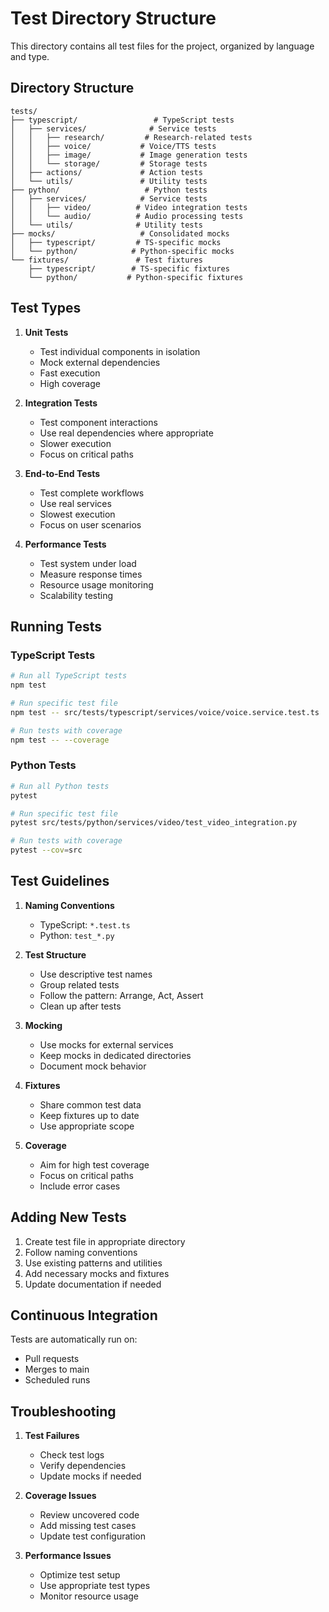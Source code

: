 # Test Directory Structure

This directory contains all test files for the project, organized by language and type.

## Directory Structure

```
tests/
├── typescript/                 # TypeScript tests
│   ├── services/              # Service tests
│   │   ├── research/         # Research-related tests
│   │   ├── voice/           # Voice/TTS tests
│   │   ├── image/           # Image generation tests
│   │   └── storage/         # Storage tests
│   ├── actions/             # Action tests
│   └── utils/               # Utility tests
├── python/                   # Python tests
│   ├── services/            # Service tests
│   │   ├── video/          # Video integration tests
│   │   └── audio/          # Audio processing tests
│   └── utils/              # Utility tests
├── mocks/                   # Consolidated mocks
│   ├── typescript/         # TS-specific mocks
│   └── python/            # Python-specific mocks
└── fixtures/               # Test fixtures
    ├── typescript/        # TS-specific fixtures
    └── python/           # Python-specific fixtures
```

## Test Types

1. **Unit Tests**
   - Test individual components in isolation
   - Mock external dependencies
   - Fast execution
   - High coverage

2. **Integration Tests**
   - Test component interactions
   - Use real dependencies where appropriate
   - Slower execution
   - Focus on critical paths

3. **End-to-End Tests**
   - Test complete workflows
   - Use real services
   - Slowest execution
   - Focus on user scenarios

4. **Performance Tests**
   - Test system under load
   - Measure response times
   - Resource usage monitoring
   - Scalability testing

## Running Tests

### TypeScript Tests
```bash
# Run all TypeScript tests
npm test

# Run specific test file
npm test -- src/tests/typescript/services/voice/voice.service.test.ts

# Run tests with coverage
npm test -- --coverage
```

### Python Tests
```bash
# Run all Python tests
pytest

# Run specific test file
pytest src/tests/python/services/video/test_video_integration.py

# Run tests with coverage
pytest --cov=src
```

## Test Guidelines

1. **Naming Conventions**
   - TypeScript: `*.test.ts`
   - Python: `test_*.py`

2. **Test Structure**
   - Use descriptive test names
   - Group related tests
   - Follow the pattern: Arrange, Act, Assert
   - Clean up after tests

3. **Mocking**
   - Use mocks for external services
   - Keep mocks in dedicated directories
   - Document mock behavior

4. **Fixtures**
   - Share common test data
   - Keep fixtures up to date
   - Use appropriate scope

5. **Coverage**
   - Aim for high test coverage
   - Focus on critical paths
   - Include error cases

## Adding New Tests

1. Create test file in appropriate directory
2. Follow naming conventions
3. Use existing patterns and utilities
4. Add necessary mocks and fixtures
5. Update documentation if needed

## Continuous Integration

Tests are automatically run on:
- Pull requests
- Merges to main
- Scheduled runs

## Troubleshooting

1. **Test Failures**
   - Check test logs
   - Verify dependencies
   - Update mocks if needed

2. **Coverage Issues**
   - Review uncovered code
   - Add missing test cases
   - Update test configuration

3. **Performance Issues**
   - Optimize test setup
   - Use appropriate test types
   - Monitor resource usage 